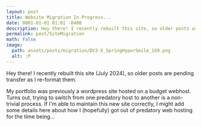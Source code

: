 ```yaml
---
layout: post
title: Website Migration In Progress...
date: 0001-01-01 01:01 -0400
description: Hey there! I recently rebuilt this site, so older posts are pending transfer. Check out the left tabs!
permalink: post/SiteMigration
math: False
image:
  path: assets/posts/migration/DV3-X_SpringHyperSmile_169.png
  alt: :P
---
```


Hey there! I recently rebuilt this site (July 2024), so older posts are pending transfer as I re-format them.

My portfolio was previously a wordpress site hosted on a budget webhost. Turns out, trying to switch from one predatory host to another is a non-trivial process. If I'm able to maintain this new site correctly, I might add some details here about how I (hopefully) got out of predatory web hosting for the time being...
